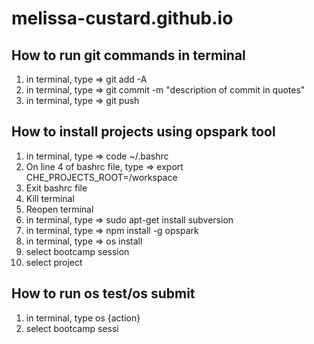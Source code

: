 # melissa-custard.github.io

## How to run git commands in terminal
1) in terminal, type => git add -A
2) in terminal, type => git commit -m "description of commit in quotes"
3) in terminal, type => git push

## How to install projects using opspark tool
1) in terminal, type => code ~/.bashrc
2) On line 4 of bashrc file, type => export CHE_PROJECTS_ROOT=/workspace
3) Exit bashrc file
4) Kill terminal
5) Reopen terminal
6) in terminal, type => sudo apt-get install subversion
7) in terminal, type => npm install -g opspark
8) in terminal, type => os install
9) select bootcamp session 
10) select project

## How to run os test/os submit
1) in terminal, type os {action}
2) select bootcamp sessi